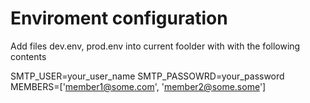 # Enviroment configuration

Add files dev.env, prod.env into current foolder with with the following contents

SMTP_USER=your_user_name
SMTP_PASSOWRD=your_password
MEMBERS=['member1@some.com', 'member2@some.some']